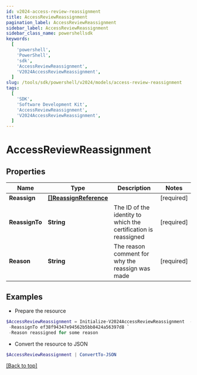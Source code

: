 ```yaml
---
id: v2024-access-review-reassignment
title: AccessReviewReassignment
pagination_label: AccessReviewReassignment
sidebar_label: AccessReviewReassignment
sidebar_class_name: powershellsdk
keywords:
  [
    'powershell',
    'PowerShell',
    'sdk',
    'AccessReviewReassignment',
    'V2024AccessReviewReassignment',
  ]
slug: /tools/sdk/powershell/v2024/models/access-review-reassignment
tags:
  [
    'SDK',
    'Software Development Kit',
    'AccessReviewReassignment',
    'V2024AccessReviewReassignment',
  ]
---
```


# AccessReviewReassignment

## Properties

| Name | Type | Description | Notes |
| --- | --- | --- | --- |
| **Reassign** | [**[]ReassignReference**](reassign-reference) |  | [required] |
| **ReassignTo** | **String** | The ID of the identity to which the certification is reassigned | [required] |
| **Reason** | **String** | The reason comment for why the reassign was made | [required] |

## Examples

- Prepare the resource

```powershell
$AccessReviewReassignment = Initialize-V2024AccessReviewReassignment  -Reassign null `
 -ReassignTo ef38f94347e94562b5bb8424a56397d8 `
 -Reason reassigned for some reason
```

- Convert the resource to JSON

```powershell
$AccessReviewReassignment | ConvertTo-JSON
```

[[Back to top]](#)
